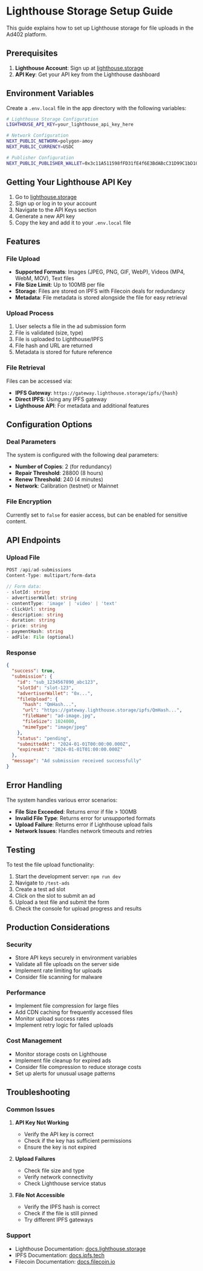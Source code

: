 # Lighthouse Storage Setup Guide

This guide explains how to set up Lighthouse storage for file uploads in the Ad402 platform.

## Prerequisites

1. **Lighthouse Account**: Sign up at [lighthouse.storage](https://lighthouse.storage)
2. **API Key**: Get your API key from the Lighthouse dashboard

## Environment Variables

Create a `.env.local` file in the app directory with the following variables:

```bash
# Lighthouse Storage Configuration
LIGHTHOUSE_API_KEY=your_lighthouse_api_key_here

# Network Configuration
NEXT_PUBLIC_NETWORK=polygon-amoy
NEXT_PUBLIC_CURRENCY=USDC

# Publisher Configuration
NEXT_PUBLIC_PUBLISHER_WALLET=0x3c11A511598fFD31fE4f6E3BdABcC31D99C1bD10
```

## Getting Your Lighthouse API Key

1. Go to [lighthouse.storage](https://lighthouse.storage)
2. Sign up or log in to your account
3. Navigate to the API Keys section
4. Generate a new API key
5. Copy the key and add it to your `.env.local` file

## Features

### File Upload
- **Supported Formats**: Images (JPEG, PNG, GIF, WebP), Videos (MP4, WebM, MOV), Text files
- **File Size Limit**: Up to 100MB per file
- **Storage**: Files are stored on IPFS with Filecoin deals for redundancy
- **Metadata**: File metadata is stored alongside the file for easy retrieval

### Upload Process
1. User selects a file in the ad submission form
2. File is validated (size, type)
3. File is uploaded to Lighthouse/IPFS
4. File hash and URL are returned
5. Metadata is stored for future reference

### File Retrieval
Files can be accessed via:
- **IPFS Gateway**: `https://gateway.lighthouse.storage/ipfs/{hash}`
- **Direct IPFS**: Using any IPFS gateway
- **Lighthouse API**: For metadata and additional features

## Configuration Options

### Deal Parameters
The system is configured with the following deal parameters:
- **Number of Copies**: 2 (for redundancy)
- **Repair Threshold**: 28800 (8 hours)
- **Renew Threshold**: 240 (4 minutes)
- **Network**: Calibration (testnet) or Mainnet

### File Encryption
Currently set to `false` for easier access, but can be enabled for sensitive content.

## API Endpoints

### Upload File
```typescript
POST /api/ad-submissions
Content-Type: multipart/form-data

// Form data:
- slotId: string
- advertiserWallet: string
- contentType: 'image' | 'video' | 'text'
- clickUrl: string
- description: string
- duration: string
- price: string
- paymentHash: string
- adFile: File (optional)
```

### Response
```json
{
  "success": true,
  "submission": {
    "id": "sub_1234567890_abc123",
    "slotId": "slot-123",
    "advertiserWallet": "0x...",
    "fileUpload": {
      "hash": "QmHash...",
      "url": "https://gateway.lighthouse.storage/ipfs/QmHash...",
      "fileName": "ad-image.jpg",
      "fileSize": 1024000,
      "mimeType": "image/jpeg"
    },
    "status": "pending",
    "submittedAt": "2024-01-01T00:00:00.000Z",
    "expiresAt": "2024-01-01T01:00:00.000Z"
  },
  "message": "Ad submission received successfully"
}
```

## Error Handling

The system handles various error scenarios:
- **File Size Exceeded**: Returns error if file > 100MB
- **Invalid File Type**: Returns error for unsupported formats
- **Upload Failure**: Returns error if Lighthouse upload fails
- **Network Issues**: Handles network timeouts and retries

## Testing

To test the file upload functionality:

1. Start the development server: `npm run dev`
2. Navigate to `/test-ads`
3. Create a test ad slot
4. Click on the slot to submit an ad
5. Upload a test file and submit the form
6. Check the console for upload progress and results

## Production Considerations

### Security
- Store API keys securely in environment variables
- Validate all file uploads on the server side
- Implement rate limiting for uploads
- Consider file scanning for malware

### Performance
- Implement file compression for large files
- Add CDN caching for frequently accessed files
- Monitor upload success rates
- Implement retry logic for failed uploads

### Cost Management
- Monitor storage costs on Lighthouse
- Implement file cleanup for expired ads
- Consider file compression to reduce storage costs
- Set up alerts for unusual usage patterns

## Troubleshooting

### Common Issues

1. **API Key Not Working**
   - Verify the API key is correct
   - Check if the key has sufficient permissions
   - Ensure the key is not expired

2. **Upload Failures**
   - Check file size and type
   - Verify network connectivity
   - Check Lighthouse service status

3. **File Not Accessible**
   - Verify the IPFS hash is correct
   - Check if the file is still pinned
   - Try different IPFS gateways

### Support
- Lighthouse Documentation: [docs.lighthouse.storage](https://docs.lighthouse.storage)
- IPFS Documentation: [docs.ipfs.tech](https://docs.ipfs.tech)
- Filecoin Documentation: [docs.filecoin.io](https://docs.filecoin.io)
